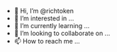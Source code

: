 - 👋 Hi, I’m @richtoken
- 👀 I’m interested in ...
- 🌱 I’m currently learning ...
- 💞️ I’m looking to collaborate on ...
- 📫 How to reach me ...

<!---
richtoken/richtoken is a ✨ special ✨ repository because its `README.md` (this file) appears on your GitHub profile.
You can click the Preview link to take a look at your changes.
--->
